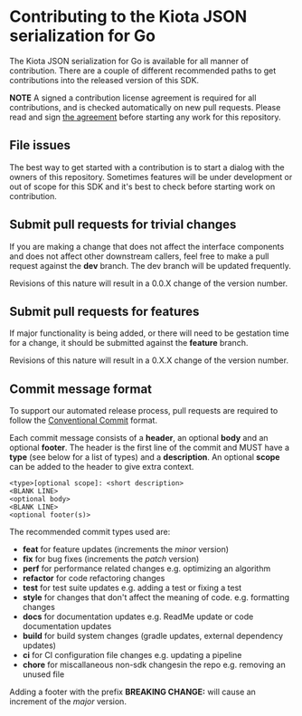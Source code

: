 # Contributing to the Kiota JSON serialization for Go

The Kiota JSON serialization for Go is available for all manner of contribution. There are a couple of different recommended paths to get contributions into the released version of this SDK.

__NOTE__ A signed a contribution license agreement is required for all contributions, and is checked automatically on new pull requests. Please read and sign [the agreement](https://cla.microsoft.com/) before starting any work for this repository.

## File issues

The best way to get started with a contribution is to start a dialog with the owners of this repository. Sometimes features will be under development or out of scope for this SDK and it's best to check before starting work on contribution.

## Submit pull requests for trivial changes

If you are making a change that does not affect the interface components and does not affect other downstream callers, feel free to make a pull request against the __dev__ branch.  The dev branch will be updated frequently.

Revisions of this nature will result in a 0.0.X change of the version number.

## Submit pull requests for features

If major functionality is being added, or there will need to be gestation time for a change, it should be submitted against the __feature__ branch.

Revisions of this nature will result in a 0.X.X change of the version number.

## Commit message format

To support our automated release process, pull requests are required to follow the [Conventional Commit](https://www.conventionalcommits.org/en/v1.0.0/)
format.

Each commit message consists of a __header__, an optional __body__ and an optional __footer__. The header is the first line of the commit and
MUST have a __type__ (see below for a list of types) and a __description__. An optional __scope__ can be added to the header to give extra context.

```
<type>[optional scope]: <short description>
<BLANK LINE>
<optional body>
<BLANK LINE>
<optional footer(s)>
```

The recommended commit types used are:

- __feat__ for feature updates (increments the _minor_ version)
- __fix__ for bug fixes (increments the _patch_ version)
- __perf__ for performance related changes e.g. optimizing an algorithm
- __refactor__ for code refactoring changes
- __test__ for test suite updates e.g. adding a test or fixing a test
- __style__ for changes that don't affect the meaning of code. e.g. formatting changes
- __docs__ for documentation updates e.g. ReadMe update or code documentation updates
- __build__ for build system changes (gradle updates, external dependency updates)
- __ci__ for CI configuration file changes e.g. updating a pipeline
- __chore__ for miscallaneous non-sdk changesin the repo e.g. removing an unused file

Adding a footer with the prefix __BREAKING CHANGE:__ will cause an increment of the _major_ version.
